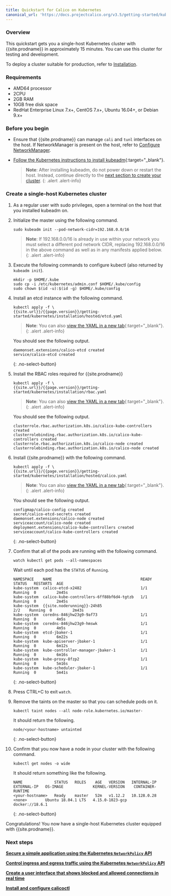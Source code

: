 ```yaml
---
title: Quickstart for Calico on Kubernetes
canonical_url: 'https://docs.projectcalico.org/v3.5/getting-started/kubernetes/'
---
```



### Overview

This quickstart gets you a single-host Kubernetes cluster with {{site.prodname}}
in approximately 15 minutes. You can use this cluster for testing and
development.

To deploy a cluster suitable for production, refer to [Installation](/{{page.version}}/getting-started/kubernetes/installation/).


### Requirements

- AMD64 processor
- 2CPU
- 2GB RAM
- 10GB free disk space
- RedHat Enterprise Linux 7.x+, CentOS 7.x+, Ubuntu 16.04+, or Debian 9.x+


### Before you begin

- Ensure that {{site.prodname}} can manage `cali` and `tunl` interfaces on the host.
  If NetworkManager is present on the host, refer to
  [Configure NetworkManager](../../usage/troubleshooting/#configure-networkmanager).

- [Follow the Kubernetes instructions to install kubeadm](https://kubernetes.io/docs/setup/independent/install-kubeadm/){:target="_blank"}.

   > **Note**: After installing kubeadm, do not power down or restart
   the host. Instead, continue directly to the
   [next section to create your cluster](#create-a-single-host-kubernetes-cluster).
   {: .alert .alert-info}


### Create a single-host Kubernetes cluster

1. As a regular user with sudo privileges, open a terminal on the host that
   you installed kubeadm on.

1. Initialize the master using the following command.

   ```
   sudo kubeadm init --pod-network-cidr=192.168.0.0/16
   ```

   > **Note**: If 192.168.0.0/16 is already in use within your network you must select a different pod network
   > CIDR, replacing 192.168.0.0/16 in the above command as well as in any manifests applied below.
   {: .alert .alert-info}

1. Execute the following commands to configure kubectl (also returned by
   `kubeadm init`).

   ```
   mkdir -p $HOME/.kube
   sudo cp -i /etc/kubernetes/admin.conf $HOME/.kube/config
   sudo chown $(id -u):$(id -g) $HOME/.kube/config
   ```

1. Install an etcd instance with the following command.

   ```
   kubectl apply -f \
   {{site.url}}/{{page.version}}/getting-started/kubernetes/installation/hosted/etcd.yaml
   ```

   > **Note**: You can also
   > [view the YAML in a new tab]({{site.url}}/{{page.version}}/getting-started/kubernetes/installation/hosted/etcd.yaml){:target="_blank"}.
   {: .alert .alert-info}

   You should see the following output.

   ```
   daemonset.extensions/calico-etcd created
   service/calico-etcd created
   ```
   {: .no-select-button}

1. Install the RBAC roles required for {{site.prodname}}

   ```
   kubectl apply -f \
   {{site.url}}/{{page.version}}/getting-started/kubernetes/installation/rbac.yaml
   ```

   > **Note**: You can also
   > [view the YAML in a new tab]({{site.url}}/{{page.version}}/getting-started/kubernetes/installation/rbac.yaml){:target="_blank"}.
   {: .alert .alert-info}

   You should see the following output.

   ```
   clusterrole.rbac.authorization.k8s.io/calico-kube-controllers created
   clusterrolebinding.rbac.authorization.k8s.io/calico-kube-controllers created
   clusterrole.rbac.authorization.k8s.io/calico-node created
   clusterrolebinding.rbac.authorization.k8s.io/calico-node created
   ```

1. Install {{site.prodname}} with the following command.

   ```
   kubectl apply -f \
   {{site.url}}/{{page.version}}/getting-started/kubernetes/installation/hosted/calico.yaml
   ```

   > **Note**: You can also
   > [view the YAML in a new tab]({{site.url}}/{{page.version}}/getting-started/kubernetes/installation/hosted/calico.yaml){:target="_blank"}.
   {: .alert .alert-info}

   You should see the following output.

   ```
   configmap/calico-config created
   secret/calico-etcd-secrets created
   daemonset.extensions/calico-node created
   serviceaccount/calico-node created
   deployment.extensions/calico-kube-controllers created
   serviceaccount/calico-kube-controllers created
   ```
   {: .no-select-button}

1. Confirm that all of the pods are running with the following command.

   ```
   watch kubectl get pods --all-namespaces
   ```

   Wait until each pod has the `STATUS` of `Running`.

   ```
   NAMESPACE    NAME                                       READY  STATUS   RESTARTS  AGE
   kube-system  calico-etcd-x2482                          1/1    Running  0         2m45s
   kube-system  calico-kube-controllers-6ff88bf6d4-tgtzb   1/1    Running  0         2m45s
   kube-system  {{site.noderunning}}-24h85                          2/2    Running  0         2m43s
   kube-system  coredns-846jhw23g9-9af73                   1/1    Running  0         4m5s
   kube-system  coredns-846jhw23g9-hmswk                   1/1    Running  0         4m5s
   kube-system  etcd-jbaker-1                              1/1    Running  0         6m22s
   kube-system  kube-apiserver-jbaker-1                    1/1    Running  0         6m12s
   kube-system  kube-controller-manager-jbaker-1           1/1    Running  0         6m16s
   kube-system  kube-proxy-8fzp2                           1/1    Running  0         5m16s
   kube-system  kube-scheduler-jbaker-1                    1/1    Running  0         5m41s
   ```
   {: .no-select-button}

1. Press CTRL+C to exit `watch`.

1. Remove the taints on the master so that you can schedule pods
   on it.

   ```
   kubectl taint nodes --all node-role.kubernetes.io/master-
   ```

   It should return the following.

   ```
   node/<your-hostname> untainted
   ```
   {: .no-select-button}

1. Confirm that you now have a node in your cluster with the
   following command.

   ```
   kubectl get nodes -o wide
   ```

   It should return something like the following.

   ```
   NAME              STATUS   ROLES    AGE   VERSION   INTERNAL-IP   EXTERNAL-IP   OS-IMAGE             KERNEL-VERSION    CONTAINER-RUNTIME
   <your-hostname>   Ready    master   52m   v1.12.2   10.128.0.28   <none>        Ubuntu 18.04.1 LTS   4.15.0-1023-gcp   docker://18.6.1
   ```
   {: .no-select-button}

Congratulations! You now have a single-host Kubernetes cluster
equipped with {{site.prodname}}.


### Next steps

**[Secure a simple application using the Kubernetes `NetworkPolicy` API](tutorials/simple-policy)**

**[Control ingress and egress traffic using the Kubernetes `NetworkPolicy` API](tutorials/advanced-policy)**

**[Create a user interface that shows blocked and allowed connections in real time](tutorials/stars-policy/)**

**[Install and configure calicoctl](/{{page.version}}/usage/calicoctl/install)**
